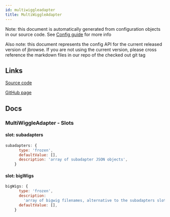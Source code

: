 ```yaml
---
id: multiwiggleadapter
title: MultiWiggleAdapter
---
```


Note: this document is automatically generated from configuration objects in our
source code. See [Config guide](/docs/config_guide) for more info

Also note: this document represents the config API for the current released
version of jbrowse. If you are not using the current version, please cross
reference the markdown files in our repo of the checked out git tag

## Links

[Source code](https://github.com/GMOD/jbrowse-components/blob/main/plugins/wiggle/src/MultiWiggleAdapter/configSchema.ts)

[GitHub page](https://github.com/GMOD/jbrowse-components/tree/main/website/docs/config/MultiWiggleAdapter.md)

## Docs

### MultiWiggleAdapter - Slots

#### slot: subadapters

```js
subadapters: {
      type: 'frozen',
      defaultValue: [],
      description: 'array of subadapter JSON objects',
    }
```

#### slot: bigWigs

```js
bigWigs: {
      type: 'frozen',
      description:
        'array of bigwig filenames, alternative to the subadapters slot',
      defaultValue: [],
    }
```
